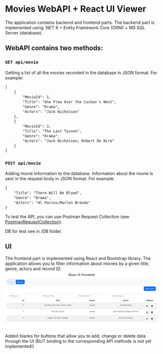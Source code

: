 # Movies WebAPI + React UI Viewer  
The application contains backend and frontend parts. The backend part is implemented using .NET 6 + Entity Framework Core (ORM) + MS SQL Server (database).

## WebAPI contains two methods:
### `GET api/movie`
Getting a list of all the movies recorded in the database in JSON format. For example:

    [
        {
            "MovieId": 1,
            "Title": "One Flew Over the Cuckoo's Nest",
            "Genre": "Drama",
            "Actors": "Jack Nicholson"
        },
        {
            "MovieId": 3,
            "Title": "The Last Tycoon",
            "Genre": "Drama",
            "Actors": "Jack Nicholson; Robert De Niro"
        }
    ]
### `POST api/movie`
Adding movie information to the database. Information about the movie is sent in the request body in JSON format. For example:
    
    {
        "Title": "There Will Be Blood",
        "Genre": "Drama",
        "Actors": "Al Pacino;Marlon Brando"
    }

To test the API, you can use Postman Request Collection (see [PostmanRequestCollection](https://github.com/vadimartyushenko/MoviesWebAPI.EF/blob/master/PostmanRequestCollection/MoviesAPI.postman_collection.json)).

DB for test see in /DB folder.

## UI

The frontend part is implemented using React and Bootstrap library. The application allows you to filter information about movies by a given title, genre, actors and record ID. 
![Logo](./UI/img/UI_screen.png)

Added blanks for buttons that allow you to add, change or delete data through the UI (BUT binding to the corresponding API methods is not yet implemented!)

